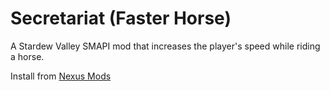# Secretariat (Faster Horse)

A Stardew Valley SMAPI mod that increases the player's speed while riding a horse.

Install from [Nexus Mods](https://www.nexusmods.com/stardewvalley/mods/7537)
